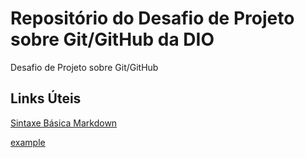 # Repositório do Desafio de Projeto sobre Git/GitHub da DIO
Desafio de Projeto sobre Git/GitHub

## Links Úteis
[Sintaxe Básica Markdown](https://www.markdownguide.org/basic-syntax/)

<a href="[http://example.com/](https://www.markdownguide.org/basic-syntax/)" target="_blank">example</a>
